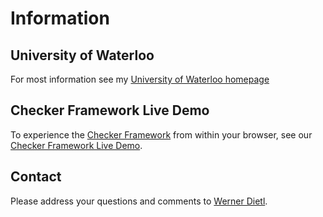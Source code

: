 # Information

## University of Waterloo

For most information see my
[University of Waterloo homepage](https://ece.uwaterloo.ca/~wdietl/)


## Checker Framework Live Demo

To experience the
[Checker Framework](http://checkerframework.org/)
from within your browser, see our
[Checker Framework Live Demo](http://eisop.uwaterloo.ca/live/).


## Contact

Please address your questions and comments to
[Werner Dietl](https://ece.uwaterloo.ca/~wdietl/contact.html).
